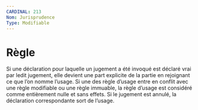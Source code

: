 ```yaml
---
CARDINAL: 213
Nom: Jurisprudence
Type: Modifiable
---
```


# Règle

Si une déclaration pour laquelle un jugement a été invoqué est déclaré vrai par ledit
jugement, elle devient une part explicite de la partie en rejoignant ce que l’on nomme
l’usage. 
Si une des règle d’usage entre en conflit avec une règle modifiable ou une règle
immuable, la règle d’usage est considéré comme entièrement nulle et sans effets. 
Si le jugement est annulé, la déclaration correspondante sort de l’usage.
